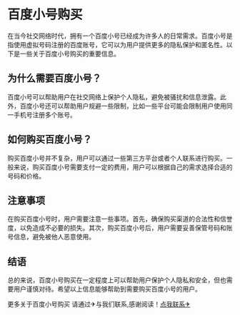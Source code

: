 # 百度小号购买

在当今社交网络时代，拥有一个百度小号已经成为许多人的日常需求。百度小号是指使用虚拟号码注册的百度账号，它可以为用户提供更多的隐私保护和匿名性。以下是一些关于百度小号购买的重要信息。

## 为什么需要百度小号？

百度小号可以帮助用户在社交网络上保护个人隐私，避免被骚扰和信息泄露。此外，百度小号还可以帮助用户规避一些限制，比如一些平台可能会限制用户使用同一手机号注册多个账号。

## 如何购买百度小号？

购买百度小号并不复杂，用户可以通过一些第三方平台或者个人联系进行购买。一般来说，购买百度小号需要支付一定的费用，用户可以根据自己的需求选择合适的号码和价格。

## 注意事项

在购买百度小号时，用户需要注意一些事项。首先，确保购买渠道的合法性和信誉度，以免造成不必要的损失。其次，购买百度小号后，用户需要妥善保管号码和账号信息，避免被他人恶意使用。

## 结语

总的来说，百度小号购买在一定程度上可以帮助用户保护个人隐私和安全，但也需要用户谨慎对待。希望以上信息能够帮助到需要购买百度小号的用户。

更多关于百度小号购买 请通过✈与我们联系,感谢阅读！[点我联系✈](https://faq.k02.cc)